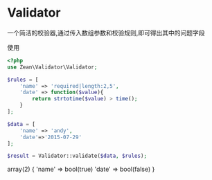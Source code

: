 # Validator
一个简洁的校验器,通过传入数组参数和校验规则,即可得出其中的问题字段

使用

```php
<?php
use Zean\Validator\Validator;

$rules = [
    'name' => 'required|length:2,5',
    'date' => function($value){
        return strtotime($value) > time();
    }
];

$data = [
    'name' => 'andy',
    'date'=>'2015-07-29'
];

$result = Validator::validate($data, $rules);
```

array(2) {
  'name' =>
  bool(true)
  'date' =>
  bool(false)
}

